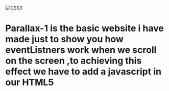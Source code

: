 ![CSS3](https://img.shields.io/badge/css3-%231572B6.svg?style=for-the-badge&logo=css3&logoColor=white)
# Parallax-1 is the basic website i have made just to show you how eventListners work when we scroll on the screen ,to achieving this effect we have to add a javascript in our HTML5 


